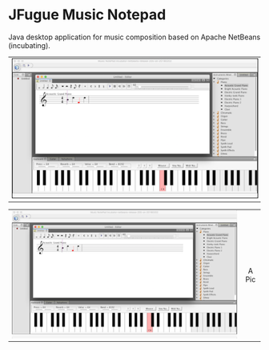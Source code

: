 # JFugue Music Notepad
Java desktop application for music composition based on Apache NetBeans (incubating).

<table><tr><td>
    <img style="border:1px solid black" src="/www/jmn.png" />
</td></tr></table>

|              |   |
:-------------------------:|:-------------------------:
![](www/jmn.png)  |  A Pic

